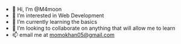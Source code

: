 - 👋 Hi, I’m @M4moon
- 👀 I’m interested in Web Development
- 🌱 I’m currently learning the basics
- 💞️ I’m looking to collaborate on anything that will allow me to learn
- 📫 email me at momokhan05@gmail.com

<!---
M4moon/M4moon is a ✨ special ✨ repository because its `README.md` (this file) appears on your GitHub profile.
You can click the Preview link to take a look at your changes.
--->

